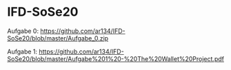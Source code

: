 # IFD-SoSe20

Aufgabe 0: https://github.com/ar134/IFD-SoSe20/blob/master/Aufgabe_0.zip

Aufgabe 1: https://github.com/ar134/IFD-SoSe20/blob/master/Aufgabe%201%20-%20The%20Wallet%20Project.pdf